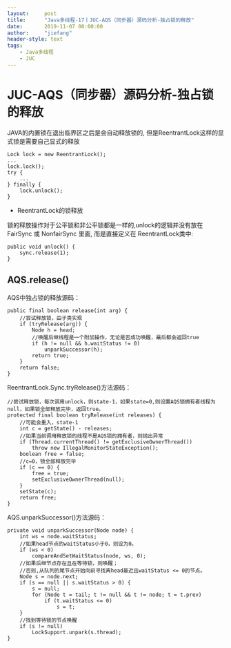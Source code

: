 ```yaml
---
layout:     post
title:      "Java多线程-17丨JUC-AQS（同步器）源码分析-独占锁的释放"
date:       2019-11-07 00:00:00
author:     "jiefang"
header-style: text
tags:
    - Java多线程
    - JUC
---
```

# JUC-AQS（同步器）源码分析-独占锁的释放
JAVA的内置锁在退出临界区之后是会自动释放锁的, 但是ReentrantLock这样的显式锁是需要自己显式的释放
```
Lock lock = new ReentrantLock();
...
lock.lock();
try {
    ...
} finally {
    lock.unlock();
}
```
- ReentrantLock的锁释放

锁的释放操作对于公平锁和非公平锁都是一样的,unlock的逻辑并没有放在 FairSync 或 NonfairSync 里面, 而是直接定义在 ReentrantLock类中:
```
public void unlock() {
    sync.release(1);
}
```
## AQS.release()
AQS中独占锁的释放源码：
```
public final boolean release(int arg) {
    //尝试释放锁，由子类实现
    if (tryRelease(arg)) {
        Node h = head;
        //唤醒后继线程是一个附加操作，无论是否成功唤醒，最后都会返回true
        if (h != null && h.waitStatus != 0)
            unparkSuccessor(h);
        return true;
    }
    return false;
}
```
ReentrantLock.Sync.tryRelease()方法源码：
```
//尝试释放锁，每次调用unlock，则state-1，如果state=0,则设置AQS锁拥有者线程为null，如果锁全部释放完毕，返回true。
protected final boolean tryRelease(int releases) {
    //可能会重入，state-1
    int c = getState() - releases;
    //如果当前调用释放锁的线程不是AQS锁的拥有者，则抛出异常
    if (Thread.currentThread() != getExclusiveOwnerThread())
        throw new IllegalMonitorStateException();
    boolean free = false;
    //c=0，锁全部释放完毕
    if (c == 0) {
        free = true;
        setExclusiveOwnerThread(null);
    }
    setState(c);
    return free;
}
```
AQS.unparkSuccessor()方法源码：
```
private void unparkSuccessor(Node node) {
    int ws = node.waitStatus;
    //如果head节点的waitStatus小于0，则设为0。
    if (ws < 0)
        compareAndSetWaitStatus(node, ws, 0);
    //如果后继节点存在且在等待锁，则唤醒；
    //否则,从队列的尾节点开始向前寻找离head最近且waitStatus <= 0的节点。
    Node s = node.next;
    if (s == null || s.waitStatus > 0) {
        s = null;
        for (Node t = tail; t != null && t != node; t = t.prev)
            if (t.waitStatus <= 0)
                s = t;
    }
    //找到等待锁的节点唤醒
    if (s != null)
        LockSupport.unpark(s.thread);
}
```